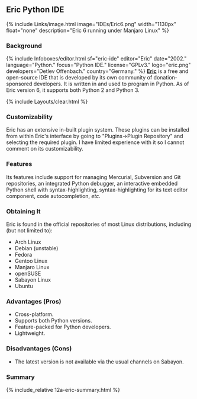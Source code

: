 ## Eric Python IDE
{% include Links/image.html image="IDEs/Eric6.png" width="1130px" float="none" description="Eric 6 running under Manjaro Linux" %}

### Background
{% include Infoboxes/editor.html sf="eric-ide" editor="Eric" date="2002." language="Python." focus="Python IDE." license="GPLv3." logo="eric.png" developers="Detlev Offenbach." country="Germany." %}
[**Eric**](http://eric-ide.python-projects.org/) is a free and open-source IDE that is developed by its own community of donation-sponsored developers. It is written in and used to program in Python. As of Eric version 6, it supports both Python 2 and Python 3.

{% include Layouts/clear.html %}<br/>

### Customizability
Eric has an extensive in-built plugin system. These plugins can be installed from within Eric's interface by going to "Plugins&rarr;Plugin Repository" and selecting the required plugin. I have limited experience with it so I cannot comment on its customizability.

### Features
Its features include support for managing Mercurial, Subversion and Git repositories, an integrated Python debugger, an interactive embedded Python shell with syntax-highlighting, syntax-highlighting for its text editor component, code autocompletion, *etc.*

### Obtaining It
Eric is found in the official repositories of most Linux distributions, including (but not limited to):

* Arch Linux
* Debian (unstable)
* Fedora
* Gentoo Linux
* Manjaro Linux
* openSUSE
* Sabayon Linux
* Ubuntu

### Advantages (Pros)
* Cross-platform.
* Supports both Python versions.
* Feature-packed for Python developers.
* Lightweight.

### Disadvantages (Cons)
* The latest version is not available via the usual channels on Sabayon.

### Summary
{% include_relative 12a-eric-summary.html %}
